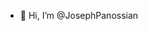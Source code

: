 - 👋 Hi, I’m @JosephPanossian

<!---
JosephPanossian/JosephPanossian is a ✨ special ✨ repository because its `README.md` (this file) appears on your GitHub profile.
You can click the Preview link to take a look at your changes.
--->
